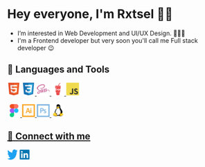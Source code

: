 # Hey everyone, I'm Rxtsel 👋🏾

- I’m interested in Web Development and UI/UX Design. 👨🏾‍💻
- I'm a Frontend developer but very soon you'll call me Full stack developer 😉

## 💠  Languages and Tools

<a href="https://w3.org/html/"><img src="https://raw.githubusercontent.com/devicons/devicon/master/icons/html5/html5-original.svg" style="width: 30px; height: 30px;" alt="HTML" title="HTML"></a>
<a href="https://w3.org/Style/CSS/"><img src="https://raw.githubusercontent.com/devicons/devicon/master/icons/css3/css3-original.svg" style="width: 30px; height: 30px;" alt="CSS" title="CSS">
<a href="https://sass-lang.com/"><img src="https://raw.githubusercontent.com/devicons/devicon/master/icons/sass/sass-original.svg" style="width: 30px; height: 30px;" alt="SASS" title="SASS">
<a href="https://gulpjs.com/"><img src="https://raw.githubusercontent.com/devicons/devicon/master/icons/gulp/gulp-plain.svg" style="width: 30px; height: 30px;" alt="GULP" title="GULP">
<a href="https://developer.mozilla.org/es/docs/Web/JavaScript"><img src="https://raw.githubusercontent.com/devicons/devicon/master/icons/javascript/javascript-original.svg" style="width: 30px; height: 30px;" alt="JAVASCRIPT" title="JAVASCRIPT">
  <br><br>
<a href="jttps://figma.com"><img src="https://raw.githubusercontent.com/devicons/devicon/master/icons/figma/figma-original.svg" style="width: 30px; height: 30px;" alt="FIGMA" title="FIGMA">
<a href="https://adobe.com/la/products/illustrator.html"><img src="https://raw.githubusercontent.com/devicons/devicon/master/icons/illustrator/illustrator-line.svg" style="width: 30px; height: 30px;" alt="ILLUSTRATOR" title="ILLUSTRATOR">
<a href="https://adobe.com/la/products/photoshop.html"><img src="https://raw.githubusercontent.com/devicons/devicon/master/icons/photoshop/photoshop-line.svg" style="width: 30px; height: 30px;" alt="PHOTOSHOP" title="PHOTOSHOP">
<a href="http://www.gnu.org/"><img src="https://raw.githubusercontent.com/devicons/devicon/master/icons/linux/linux-original.svg" style="width: 30px; height: 30px;" alt="LINUX" title="LINUX">

## 💠  Connect with me

<a href="https://twitter.com/rxtsel/" target="_blank"><img src="https://raw.githubusercontent.com/devicons/devicon/master/icons/twitter/twitter-original.svg" style="width: 24px; height: 24px;"></a>
<a href="https://www.linkedin.com/in/rxtsel/" target="_blank"><img src="https://raw.githubusercontent.com/devicons/devicon/master/icons/linkedin/linkedin-original.svg" style="width: 24px; height: 24px;"></a>
